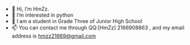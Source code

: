 - 👋 Hi, I’m HmZz.
- 👀 I’m interested in python
- 🌱 I am a student in Grade Three of Junior High School
- 📫 You can contact me through QQ:[HmZz] 2166908863 , and my email address is hmzz21669@gmail.com


<!---
hmzz804/hmzz804 is a ✨ special ✨ repository because its `README.md` (this file) appears on your GitHub profile.
You can click the Preview link to take a look at your changes.
--->
